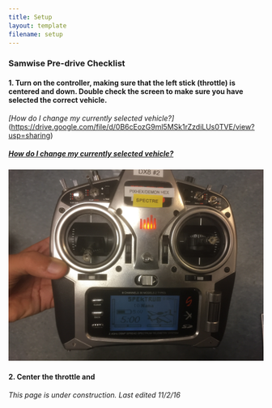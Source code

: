 ```yaml
---
title: Setup
layout: template
filename: setup 
--- 
```


### Samwise Pre-drive Checklist

#### 1. Turn on the controller, making sure that the left stick (throttle) is centered and down. Double check the screen to make sure you have selected the correct vehicle.
*[How do I change my currently selected vehicle?]*(https://drive.google.com/file/d/0B6cEozG9ml5MSk1rZzdiLUs0TVE/view?usp=sharing)
##### [How do I change my currently selected vehicle?](https://drive.google.com/file/d/0B6cEozG9ml5MSk1rZzdiLUs0TVE/view?usp=sharing)

![Trans1](images/Transmitter1.JPG)

#### 2. Center the throttle and 

*This page is under construction. Last edited 11/2/16*
